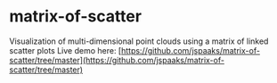 # matrix-of-scatter
Visualization of multi-dimensional point clouds using a matrix of linked scatter plots
 Live demo here: [https://github.com/jspaaks/matrix-of-scatter/tree/master](https://github.com/jspaaks/matrix-of-scatter/tree/master)
